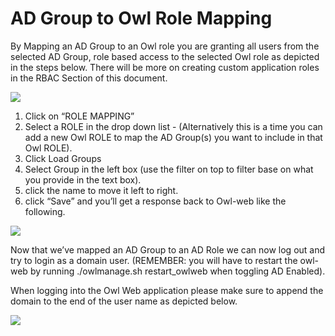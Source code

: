 # AD Group to Owl Role Mapping

By Mapping an AD Group to an Owl role you are granting all users from the selected AD Group, role based access to the selected Owl role as depicted in the steps below. There will be more on creating custom application roles in the RBAC Section of this document.

![](https://lh4.googleusercontent.com/jrTaHJvax02-T0eoYKWigqTiB6nzcrPZPNRyI6wmg0pwIQ5Y8w9ZSne1GwMEx7Adtj1jdB8koDdcfniYx7cKQcoCjgi5tQ22yhcKvRlU3Xa9kOxA-KrwBfzM1IafIzyE4Bmdm1NX)

1. Click on “ROLE MAPPING”
2. Select a ROLE in the drop down list - \(Alternatively this is a time you can add a new Owl ROLE to map the AD Group\(s\) you want to include in that Owl ROLE\).
3. Click Load Groups
4. Select Group in the left box \(use the filter on top to filter base on what you provide in the text box\).
5. click the name to move it left to right.
6. click “Save” and you’ll get a response back to Owl-web like the following.

![](https://lh5.googleusercontent.com/b6FG3k6y73mbVt9eXl8AG9CORfKRGwvcJhR5pRNtx5F4lkjeWc8ZB6uKSd6M0BpoNmYv6Iw8Aai78XNH4fq3bEe6eITdr5f9DFOy9eBDg5b58KWMf94OZoza8I8cwNPMA3uStoUQ)

Now that we’ve mapped an AD Group to an AD Role we can now log out and try to login as a domain user.  \(REMEMBER: you will have to restart the owl-web by running ./owlmanage.sh restart\_owlweb when toggling AD Enabled\).

When logging into the Owl Web application please make sure to append the domain to the end of the user name as depicted below.

![](http://18.204.201.140:8080/xwiki/bin/download/Documentation/Authentication%20and%20Authorization/WebHome/Screen%20Shot%202019-05-22%20at%2011.13.40%20AM.png?width=291&height=241)

